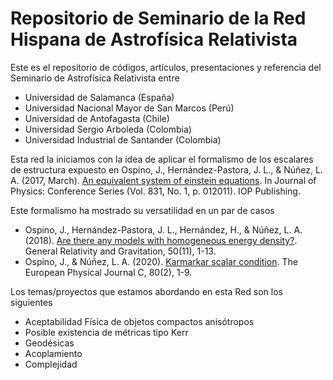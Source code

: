 # Repositorio de Seminario de la Red Hispana de Astrofísica Relativista
Este es el repositorio de códigos, artículos, presentaciones y referencia del Seminario de Astrofísica Relativista entre 
+ Universidad de Salamanca (España)
+ Universidad Nacional Mayor de San Marcos (Perú)
+ Universidad de Antofagasta (Chile)
+ Universidad Sergio Arboleda (Colombia)
+ Universidad Industrial de Santander (Colombia)

Esta red la iniciamos con la idea de aplicar el formalismo de los escalares de estructura expuesto en 
Ospino, J., Hernández-Pastora, J. L., & Núñez, L. A. (2017, March). [An equivalent system of einstein equations](https://iopscience.iop.org/article/10.1088/1742-6596/831/1/012011/pdf). In Journal of Physics: Conference Series (Vol. 831, No. 1, p. 012011). IOP Publishing.

Este formalismo ha mostrado su versatilidad en un par de casos
+ Ospino, J., Hernández-Pastora, J. L., Hernández, H., & Núñez, L. A. (2018). [Are there any models with homogeneous energy density?](https://link.springer.com/article/10.1007/s10714-018-2467-0). General Relativity and Gravitation, 50(11), 1-13.
+ Ospino, J., & Núñez, L. A. (2020). [Karmarkar scalar condition](https://link.springer.com/article/10.1140/epjc/s10052-020-7738-8). The European Physical Journal C, 80(2), 1-9.

Los temas/proyectos que estamos abordando en esta Red son los siguientes
+ Aceptabilidad Física de objetos compactos anisótropos
+ Posible existencia de métricas tipo Kerr
+ Geodésicas 
+ Acoplamiento
+ Complejidad

